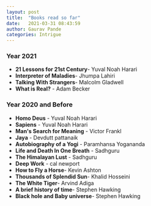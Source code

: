 ```yaml
---
layout: post
title:  "Books read so far"
date:   2021-03-31 08:43:59
author: Gaurav Pande
categories: Intrigue
---
```



### Year 2021

* **21 Lessons for 21st Century**- Yuval Noah Harari
* **Interpreter of Maladies**- Jhumpa Lahiri
* **Talking With Strangers**- Malcolm Gladwell
* **What is Real?** - Adam Becker

### Year 2020 and Before

* **Homo Deus** - Yuval Noah Harari
* **Sapiens** - Yuval Noah Harari
* **Man's Search for Meaning** - Victor Frankl
* **Jaya** - Devdutt pattanaik
* **Autobiography of a Yogi** - Paramhansa Yogananda
* **Life and Death In One Breath** - Sadhguru
* **The Himalayan Lust** - Sadhguru
* **Deep Work** - cal newport
* **How to Fly a Horse**- Kevin Ashton
* **Thousands of Splendid Sun**- Khalid Hosseini
* **The White Tiger**- Arvind Adiga
* **A brief history of time**- Stephen Hawking
* **Black hole and Baby universe**- Stephen Hawking 
 

